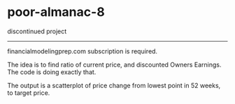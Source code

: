 # poor-almanac-8

discontinued project


---------------------------
financialmodelingprep.com subscription is required.

The idea is to find ratio of current price, and discounted Owners Earnings. 
The code is doing exactly that. 

The output is a scatterplot of price change from lowest point in 52 weeks, to target price. 

